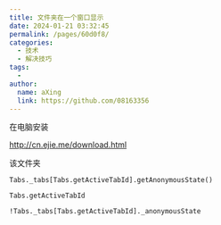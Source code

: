 ```yaml
---
title: 文件夹在一个窗口显示
date: 2024-01-21 03:32:45
permalink: /pages/60d0f8/
categories:
  - 技术
  - 解决技巧
tags:
  - 
author: 
  name: aXing
  link: https://github.com/08163356
---
```

在电脑安装

http://cn.ejie.me/download.html

该文件夹





```
Tabs._tabs[Tabs.getActiveTabId].getAnonymousState()
```

```
Tabs.getActiveTabId
```

```
!Tabs._tabs[Tabs.getActiveTabId]._anonymousState
```

